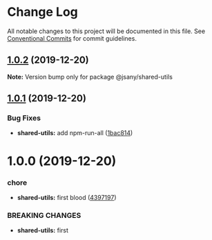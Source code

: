 # Change Log

All notable changes to this project will be documented in this file.
See [Conventional Commits](https://conventionalcommits.org) for commit guidelines.

## [1.0.2](https://github.com/jsany/any/compare/@jsany/shared-utils@1.0.1...@jsany/shared-utils@1.0.2) (2019-12-20)

**Note:** Version bump only for package @jsany/shared-utils

## [1.0.1](https://github.com/jsany/any/compare/@jsany/shared-utils@1.0.0...@jsany/shared-utils@1.0.1) (2019-12-20)

### Bug Fixes

- **shared-utils:** add npm-run-all ([1bac814](https://github.com/jsany/any/commit/1bac81433b08339b17b56d557ac6ca111ecae6c2))

# 1.0.0 (2019-12-20)

### chore

- **shared-utils:** first blood ([4397197](https://github.com/jsany/any/commit/4397197c4b4ee5e30109668464419b65f911368e))

### BREAKING CHANGES

- **shared-utils:** first
